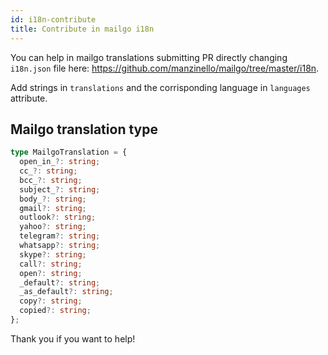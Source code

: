 ```yaml
---
id: i18n-contribute
title: Contribute in mailgo i18n
---
```


You can help in mailgo translations submitting PR directly changing `i18n.json` file here: https://github.com/manzinello/mailgo/tree/master/i18n.

Add strings in `translations` and the corrisponding language in `languages` attribute.

## Mailgo translation type

```ts
type MailgoTranslation = {
  open_in_?: string;
  cc_?: string;
  bcc_?: string;
  subject_?: string;
  body_?: string;
  gmail?: string;
  outlook?: string;
  yahoo?: string;
  telegram?: string;
  whatsapp?: string;
  skype?: string;
  call?: string;
  open?: string;
  _default?: string;
  _as_default?: string;
  copy?: string;
  copied?: string;
};
```

Thank you if you want to help!
